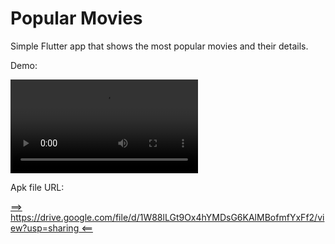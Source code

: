 # Popular Movies

Simple Flutter app that shows the most popular movies and their details.

Demo: 

![alt-text](assets/demo.mov)

Apk file URL:

[==> https://drive.google.com/file/d/1W88lLGt9Ox4hYMDsG6KAlMBofmfYxFf2/view?usp=sharing <==](https://drive.google.com/file/d/1W88lLGt9Ox4hYMDsG6KAlMBofmfYxFf2/view?usp=sharing)